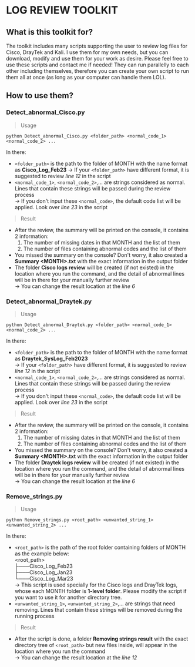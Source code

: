 # LOG REVIEW TOOLKIT

## What is this toolkit for?

The toolkit includes many scripts supporting the user to review log files for Cisco, DrayTek and Kali. I use them for my own needs, but you can download, modify and use them for your work as desire. Please feel free to use these scripts and contact me if needed!
They can run parallelly to each other including themselves, therefore you can create your own script to run them all at once (as long as your computer can handle them LOL).

## How to use them?

### Detect_abnormal_Cisco.py

> Usage

`python Detect_abnormal_Cisco.py <folder_path> <normal_code_1> <normal_code_2> ...`

In there:
- `<folder_path>` is the path to the folder of MONTH with the name format as **Cisco_Log_Feb23**
-> If your `<folder_path>` have different format, it is suggested to review *line 12* in the script
- `<normal_code_1>`, `<normal_code_2>`,... are strings considered as normal. Lines that contain these strings will be passed during the review process<br>
-> If you don't input these `<normal_code>`, the default code list will be applied. Look over *line 23* in the script

> Result

- After the review, the summary will be printed on the console, it contains 2 information:
    1. The number of missing dates in that MONTH and the list of them
    2. The number of files containing abnormal codes and the list of them
- You missed the summary on the console? Don't worry, it also created a **Summary \<MONTH\>.txt** with the exact information in the output folder
- The folder **Cisco logs review** will be created (if not existed) in the location where you run the command, and the detail of abnormal lines will be in there for your manually further review<br>
-> You can change the result location at the *line 6*

### Detect_abnormal_Draytek.py

> Usage

`python Detect_abnormal_Draytek.py <folder_path> <normal_code_1> <normal_code_2> ...`

In there:
- `<folder_path>` is the path to the folder of MONTH with the name format as **Draytek_SysLog_Feb2023**<br>
-> If your `<folder_path>` have different format, it is suggested to review *line 12* in the script
- `<normal_code_1>`, `<normal_code_2>`,... are strings considered as normal. Lines that contain these strings will be passed during the review process<br>
-> If you don't input these `<normal_code>`, the default code list will be applied. Look over *line 23* in the script

> Result

- After the review, the summary will be printed on the console, it contains 2 information:
    1. The number of missing dates in that MONTH and the list of them
    2. The number of files containing abnormal codes and the list of them
- You missed the summary on the console? Don't worry, it also created a **Summary \<MONTH\>.txt** with the exact information in the output folder
- The folder **Draytek logs review** will be created (if not existed) in the location where you run the command, and the detail of abnormal lines will be in there for your manually further review<br>
-> You can change the result location at the *line 6*

### Remove_strings.py

> Usage

`python Remove_strings.py <root_path> <unwanted_string_1> <unwanted_string_2> ...`

In there:
- `<root_path>` is the path of the root folder containing folders of MONTH as the example below:<br>
    \<root_path\><br>
    ├───Cisco_Log_Feb23<br>
    ├───Cisco_Log_Jan23<br>
    └───Cisco_Log_Mar23<br>
-> This script is used specially for the Cisco logs and DrayTek logs, whose each MONTH folder is **1-level folder**. Please modify the script if you want to use it for another directory tree.
- `<unwanted_string_1>`, `<unwanted_string_2>`,... are strings that need removing. Lines that contain these strings will be removed during the running process

> Result

- After the script is done, a folder **Removing strings result** with the exact directory tree of `<root_path>` but new files inside, will appear in the location where you run the command<br>
-> You can change the result location at the *line 12*
